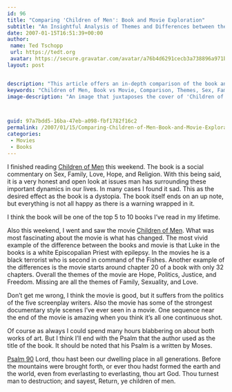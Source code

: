 ```yaml
---
id: 96
title: "Comparing 'Children of Men': Book and Movie Exploration"
subtitle: "An Insightful Analysis of Themes and Differences between the Novel and Film"
date: 2007-01-15T16:51:39+00:00
author:
 name: Ted Tschopp
 url: https://tedt.org
 avatar: https://secure.gravatar.com/avatar/a76b4d6291cecb3a738896a971bfb903?s=512&d=mp&r=g
layout: post


description: "This article offers an in-depth comparison of the book and movie adaptation of 'Children of Men.' From themes like Sex, Family, Love, Hope, and Religion to the significant changes in characters and plot, the piece provides an honest reflection on both works of art. It concludes with a poignant reference to Psalm 90, which inspired the title."
keywords: "Children of Men, Book vs Movie, Comparison, Themes, Sex, Family, Love, Hope, Religion, Politics, Justice, Freedom, Analysis, Psalm 90, Literary Analysis"
image-description: "An image that juxtaposes the cover of 'Children of Men' book with a still from the movie. In the background, faded symbols or icons may represent the themes discussed in the article, such as love, hope, religion, family, politics, justice, and freedom."



guid: 97a7bdd5-16ba-47eb-a098-fbf1782f16c2
permalink: /2007/01/15/Comparing-Children-of-Men-Book-and-Movie-Exploration
categories:
 - Movies
 - Books
---
```

I finished reading [Children of Men](http://www.amazon.com/exec/obidos/ASIN/0307279901/wwwtschoppnet-20) this weekend. The book is a social commentary on Sex, Family, Love, Hope, and Religion. With this being said, it is a very honest and open look at issues man has surrounding these important dynamics in our lives. In many cases I found it sad. This as the desired effect as the book is a dystopia. The book itself ends on an up note, but everything is not all happy as there is a warning wrapped in it.

I think the book will be one of the top 5 to 10 books I&rsquo;ve read in my lifetime.

Also this weekend, I went and saw the movie [Children of Men](http://www.childrenofmen.net/). What was most fascinating about the movie is what has changed. The most vivid example of the difference between the books and movie is that Luke in the books is a white Episcopalian Priest with epilepsy. In the movies he is a black terrorist who is second in command of the Fishes. Another example of the differences is the movie starts around chapter 20 of a book with only 32 chapters. Overall the themes of the movie are Hope, Politics, Justice, and Freedom. Missing are all the themes of Family, Sexuality, and Love.

Don&rsquo;t get me wrong, I think the movie is good, but it suffers from the politics of the five screenplay writers. Also the movie has some of the strongest documentary style scenes I&rsquo;ve ever seen in a movie. One sequence near the end of the movie is amazing when you think it&rsquo;s all one continuous shot.

Of course as always I could spend many hours blabbering on about both works of art. But I think I&rsquo;ll end with the Psalm that the author used as the title of the book. It should be noted that his Psalm is a written by Moses.

[Psalm 90](http://www.biblegateway.com/passage/?search=PS%2090;&version=9;)
Lord, thou hast been our dwelling place in all generations. Before the mountains were brought forth, or ever thou hadst formed the earth and the world, even from everlasting to everlasting, thou art God. Thou turnest man to destruction; and sayest, Return, ye children of men.
